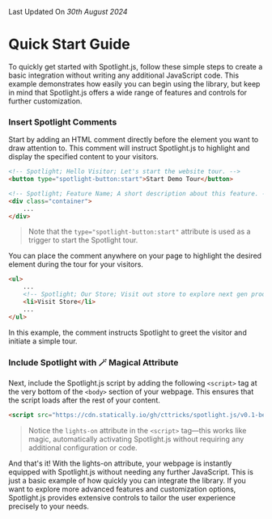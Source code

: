 Last Updated On _30th August 2024_

# Quick Start Guide

To quickly get started with Spotlight.js, follow these simple steps to create a basic integration without writing any additional JavaScript code. This example demonstrates how easily you can begin using the library, but keep in mind that Spotlight.js offers a wide range of features and controls for further customization.

### Insert Spotlight Comments

Start by adding an HTML comment directly before the element you want to draw attention to. This comment will instruct Spotlight.js to highlight and display the specified content to your visitors. 

```html
<!-- Spotlight; Hello Visitor; Let's start the website tour. -->
<button type="spotlight-button:start">Start Demo Tour</button>

<!-- Spotlight; Feature Name; A short description about this feature. -->
<div class="container">
    ...
</div>
```
> Note that the `type="spotlight-button:start"` attribute is used as a trigger to start the Spotlight tour.

You can place the comment anywhere on your page to highlight the desired element during the tour for your visitors.
```html
<ul>
    ...
    <!-- Spotlight; Our Store; Visit out store to explore next gen products....  -->
    <li>Visit Store</li>
    ...
</ul>
```

In this example, the comment instructs Spotlight to greet the visitor and initiate a simple tour.

### Include Spotlight with 🪄 Magical Attribute

Next, include the Spotlight.js script by adding the following `<script>` tag at the very bottom of the `<body>` section of your webpage. This ensures that the script loads after the rest of your content. 

```html
<script src="https://cdn.statically.io/gh/cttricks/spotlight.js/v0.1-beta/dist/spotlight.min.js" type="module" lights-on ></script>
```

> Notice the `lights-on` attribute in the `<script>` tag—this works like magic, automatically activating Spotlight.js without requiring any additional configuration or code.

And that's it! With the lights-on attribute, your webpage is instantly equipped with Spotlight.js without needing any further JavaScript. This is just a basic example of how quickly you can integrate the library. If you want to explore more advanced features and customization options, Spotlight.js provides extensive controls to tailor the user experience precisely to your needs. 
